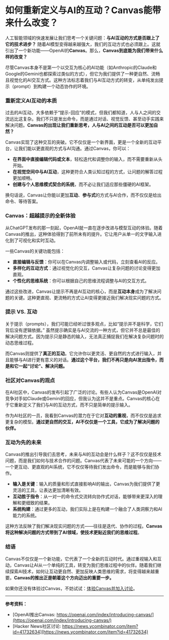 # 如何重新定义与AI的互动？Canvas能带来什么改变？

人工智能领域的快速发展让我们思考一个关键问题：**与AI互动的方式是否跟上了它的技术进步？** 随着AI模型变得越来越强大，我们的互动方式也必须跟上。这就引出了一个新功能——OpenAI的**Canvas**。那么，**Canvas到底能为我们带来什么样的改变？**

尽管Canvas本身不是第一个以交互为核心的AI功能（如Anthropic的Claude和Google的Gemini也都探索过类似的方式），但它为我们提供了一种更自然、流畅且视觉化的AI交互方式。这种方法标志着我们与AI互动方式的转变，从单纯发出提示（prompt）到构建一个动态协作的环境。

### **重新定义AI互动的本质**

过去的AI互动，大多依赖于“提示-回应”的模式，但我们都知道，人与人之间的交流远比这复杂。我们不只是发出命令，而是通过对话、视觉反馈、甚至动手实践来解决问题。**Canvas的出现让我们重新思考，人与AI之间的互动是否可以更加自然？** 

Canvas实现了这种交互的突破。它不仅仅是一个新界面，更是一个全新的互动平台，让我们能以更直观的方式与AI沟通。通过Canvas，你可以：

- **在界面中直接编辑代码或文本**，轻松迭代和调整你的输入，而不需要重新从头开始。
- **在视觉空间中与AI互动**，这种更符合人类认知过程的方式，让问题的解答过程更加顺畅。
- **创建与个人思维模式契合的系统**，而不必让我们适应那些僵硬的AI框架。

换句话说，Canvas让你能以更加**互动**、**参与式**的方式与AI合作，而不仅仅是给出命令、等待答案。

### **Canvas：超越提示的全新体验**

从ChatGPT发布的那一刻起，OpenAI就一直在逐步改进与模型互动的体验。随着Canvas的推出，这种体验得到了前所未有的提升。它让用户从单一的文字输入进化到了可视化和实时互动。

一些Canvas的关键功能包括：

- **直接编辑与反馈**：你可以在Canvas内调整输入或代码，立刻查看AI的反应。
- **多样化的互动方式**：通过视觉化的交互，Canvas让复杂问题的讨论变得更加直观。
- **个性化的思维系统**：你可以根据自己的思维流程调整与AI的交互方式。

通过这些改进，Canvas让提示不再是AI互动的核心，而是**互动本身**成为了解决问题的关键。这种更直观、更流畅的方式让AI变得更接近我们解决现实问题的方式。

### **提示 VS. 互动**

关于提示（prompts），我们可能已经听过很多观点，比如“提示并不是科学，它们背后没有逻辑依据。” 虽然提示确实是与AI交流的一种方式，但它并不总是最佳的解决问题方式。因为提示只是静态的输入，无法真正捕捉我们在解决复杂问题时的动态思维过程。

而Canvas则提供了**真正的互动**。它允许你以更灵活、更自然的方式进行输入，并且能够与AI进行更有意义的对话。**通过这个平台，我们不再只是向AI发出指令，而是和它一起“讨论”、解决问题。**

### **社区对Canvas的观点**

在AI社区中，Canvas的发布引起了广泛的讨论。有些人认为Canvas是OpenAI对竞争对手如Claude或Gemini的回应，但我认为这并不是重点。Canvas的核心在于它重新定义了我们与AI的互动方式，而不只是简单的提示输入。

作为AI社区的一员，我看到Canvas的潜力在于它对**互动的重视**，而不仅仅是追求更复杂的模型。**通过更自然的交互，AI不仅仅是一个工具，它成为了解决问题的伙伴。**

### **互动为先的未来**

Canvas的推出引导我们去思考，未来与AI的互动会是什么样子？这不仅仅是技术问题，而是我们如何与技术合作的问题。Canvas代表了未来可能的一个方向——一个更互动、更直观的AI系统，它不仅仅等待我们发出命令，而是能够与我们协作。

- **输入是关键**：输入的质量和形式直接影响AI的输出，Canvas为我们提供了更灵活的工具，让表达更加清晰有效。
- **互动胜于指令**：从一对一的命令式交流转向协作式对话，能够带来更深入的理解和更细致的结果。
- **系统构建**：通过更多的互动，我们实际上是在构建一个融合了人类洞察力和AI能力的系统。

这种方法反映了我们解决现实问题的方式——往往是迭代、协作的过程。**Canvas将这种解决问题的方式带到了AI领域，使技术更贴近我们的思维过程**。

### **结语**

Canvas不仅仅是一个新功能，它代表了一个全新的互动时代。通过重视输入和互动，Canvas让AI从一个单纯的工具，转变为我们思维过程中的伙伴。随着我们继续探索AI技术，如何让互动更自然、更加反映人类思维的需求，将变得越来越重要。**Canvas的推出正是朝着这个方向迈出的重要一步。**

如果你还没有体验过Canvas，不妨试试：[体验Canvas并加入讨论](https://openai.com/index/introducing-canvas/)。

---

**参考资料：**

- [OpenAI推出Canvas: https://openai.com/index/introducing-canvas/](https://openai.com/index/introducing-canvas/)
- [Hacker News社区讨论: https://news.ycombinator.com/item?id=41732634](https://news.ycombinator.com/item?id=41732634)
